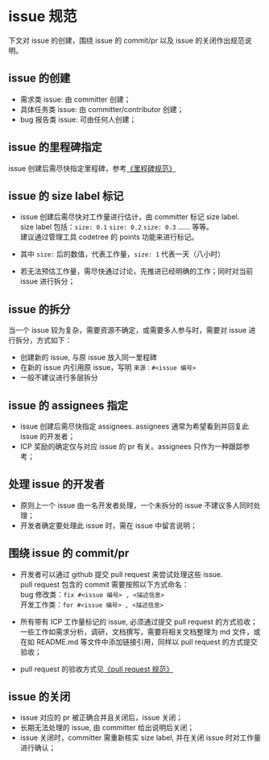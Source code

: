 # issue 规范

下文对 issue 的创建，围绕 issue 的 commit/pr 以及 issue 的关闭作出规范说明。

## issue 的创建

- 需求类 issue: 由 committer 创建；
- 具体任务类 issue: 由 committer/contributor 创建；
- bug 报告类 issue: 可由任何人创建；

## issue 的里程碑指定

issue 创建后需尽快指定里程碑，参考[《里程碑规范》](里程碑规范.md)

## issue 的 size label 标记

- issue 创建后需尽快对工作量进行估计，由 committer 标记 size label.  
  size label 包括：`size: 0.1` `size: 0.2` `size: 0.3` …… 等等。  
  建议通过管理工具 codetree 的 points 功能来进行标记。  

- 其中 `size:` 后的数值，代表工作量，`size: 1` 代表一天（八小时）

- 若无法预估工作量，需尽快通过讨论，先推进已经明确的工作；同时对当前 issue 进行拆分；

## issue 的拆分

当一个 issue 较为复杂，需要资源不确定，或需要多人参与时，需要对 issue 进行拆分，方式如下：

- 创建新的 issue, 与原 issue 放入同一里程碑
- 在新的 issue 内引用原 issue，写明 `来源：#<issue 编号>`
- 一般不建议进行多层拆分

## issue 的 assignees 指定

- issue 创建后需尽快指定 assignees. assignees 通常为希望看到并回复此 issue 的开发者；
- ICP 奖励的确定仅与对应 issue 的 pr 有关。assignees 只作为一种跟踪参考；

## 处理 issue 的开发者

- 原则上一个 issue 由一名开发者处理，一个未拆分的 issue 不建议多人同时处理；
- 开发者确定要处理此 issue 时，需在 issue 中留言说明；

## 围绕 issue 的 commit/pr

- 开发者可以通过 github 提交 pull request 来尝试处理这些 issue.  
  pull request 包含的 commit 需要按照以下方式命名：  
  bug 修改类：`fix #<issue 编号> , <描述信息>`  
  开发工作类：`for #<issue 编号> , <描述信息>`  

- 所有带有 ICP 工作量标记的 issue, 必须通过提交 pull request 的方式验收；
  一些工作如需求分析，调研，文档撰写，需要将相关文档整理为 md 文件，或在如 README.md 等文件中添加链接引用，同样以 pull request 的方式提交验收；

- pull request 的验收方式见[《pull request 规范》](pull%20request%20规范.md)

## issue 的关闭

- issue 对应的 pr 被正确合并且关闭后，issue 关闭；  
- 长期无法处理的 issue, 由 committer 给出说明后关闭；  
- issue 关闭时，committer 需重新核实 size label, 并在关闭 issue 时对工作量进行确认；  